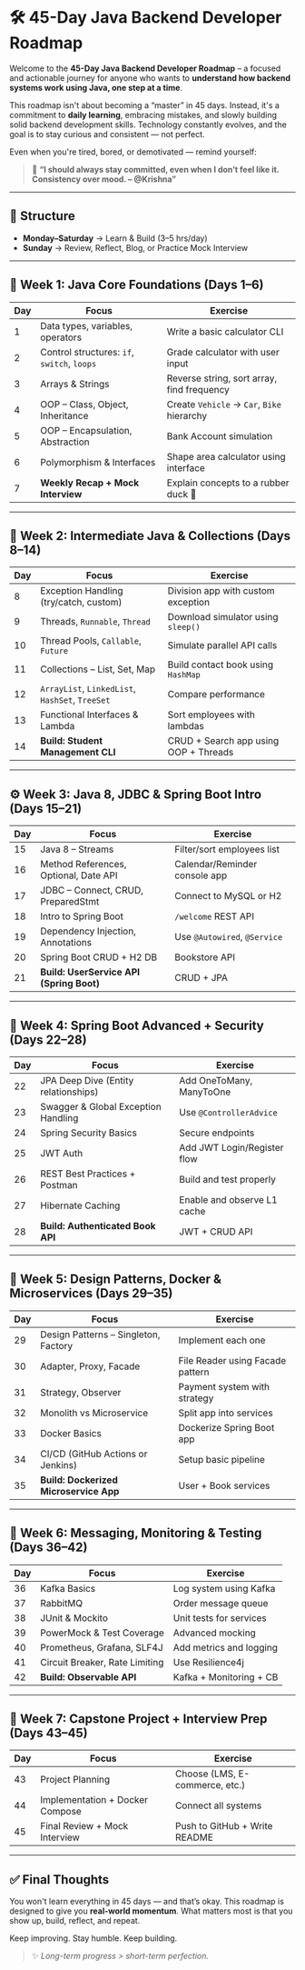 # 🛠️ 45-Day Java Backend Developer Roadmap

Welcome to the **45-Day Java Backend Developer Roadmap** – a focused and actionable journey for anyone who wants to **understand how backend systems work using Java, one step at a time**.

This roadmap isn't about becoming a “master” in 45 days. Instead, it's a commitment to **daily learning**, embracing mistakes, and slowly building solid backend development skills. Technology constantly evolves, and the goal is to stay curious and consistent — not perfect.

Even when you're tired, bored, or demotivated — remind yourself:

> 💬 **“I should always stay committed, even when I don’t feel like it. Consistency over mood. – @Krishna”**

---

## 🧩 Structure

- **Monday–Saturday** → Learn & Build (3–5 hrs/day)
- **Sunday** → Review, Reflect, Blog, or Practice Mock Interview

---

## 🔰 Week 1: Java Core Foundations (Days 1–6)

| Day | Focus | Exercise |
| --- | --- | --- |
| 1 | Data types, variables, operators | Write a basic calculator CLI |
| 2 | Control structures: `if`, `switch`, `loops` | Grade calculator with user input |
| 3 | Arrays & Strings | Reverse string, sort array, find frequency |
| 4 | OOP – Class, Object, Inheritance | Create `Vehicle` → `Car`, `Bike` hierarchy |
| 5 | OOP – Encapsulation, Abstraction | Bank Account simulation |
| 6 | Polymorphism & Interfaces | Shape area calculator using interface |
| 7 | **Weekly Recap + Mock Interview** | Explain concepts to a rubber duck 🐤 |

---

## 🚀 Week 2: Intermediate Java & Collections (Days 8–14)

| Day | Focus | Exercise |
| --- | --- | --- |
| 8 | Exception Handling (try/catch, custom) | Division app with custom exception |
| 9 | Threads, `Runnable`, `Thread` | Download simulator using `sleep()` |
| 10 | Thread Pools, `Callable`, `Future` | Simulate parallel API calls |
| 11 | Collections – List, Set, Map | Build contact book using `HashMap` |
| 12 | `ArrayList`, `LinkedList`, `HashSet`, `TreeSet` | Compare performance |
| 13 | Functional Interfaces & Lambda | Sort employees with lambdas |
| 14 | **Build: Student Management CLI** | CRUD + Search app using OOP + Threads |

---

## ⚙️ Week 3: Java 8, JDBC & Spring Boot Intro (Days 15–21)

| Day | Focus | Exercise |
| --- | --- | --- |
| 15 | Java 8 – Streams | Filter/sort employees list |
| 16 | Method References, Optional, Date API | Calendar/Reminder console app |
| 17 | JDBC – Connect, CRUD, PreparedStmt | Connect to MySQL or H2 |
| 18 | Intro to Spring Boot | `/welcome` REST API |
| 19 | Dependency Injection, Annotations | Use `@Autowired`, `@Service` |
| 20 | Spring Boot CRUD + H2 DB | Bookstore API |
| 21 | **Build: UserService API (Spring Boot)** | CRUD + JPA |

---

## 🔐 Week 4: Spring Boot Advanced + Security (Days 22–28)

| Day | Focus | Exercise |
| --- | --- | --- |
| 22 | JPA Deep Dive (Entity relationships) | Add OneToMany, ManyToOne |
| 23 | Swagger & Global Exception Handling | Use `@ControllerAdvice` |
| 24 | Spring Security Basics | Secure endpoints |
| 25 | JWT Auth | Add JWT Login/Register flow |
| 26 | REST Best Practices + Postman | Build and test properly |
| 27 | Hibernate Caching | Enable and observe L1 cache |
| 28 | **Build: Authenticated Book API** | JWT + CRUD API |

---

## 🧱 Week 5: Design Patterns, Docker & Microservices (Days 29–35)

| Day | Focus | Exercise |
| --- | --- | --- |
| 29 | Design Patterns – Singleton, Factory | Implement each one |
| 30 | Adapter, Proxy, Facade | File Reader using Facade pattern |
| 31 | Strategy, Observer | Payment system with strategy |
| 32 | Monolith vs Microservice | Split app into services |
| 33 | Docker Basics | Dockerize Spring Boot app |
| 34 | CI/CD (GitHub Actions or Jenkins) | Setup basic pipeline |
| 35 | **Build: Dockerized Microservice App** | User + Book services |

---

## 📡 Week 6: Messaging, Monitoring & Testing (Days 36–42)

| Day | Focus | Exercise |
| --- | --- | --- |
| 36 | Kafka Basics | Log system using Kafka |
| 37 | RabbitMQ | Order message queue |
| 38 | JUnit & Mockito | Unit tests for services |
| 39 | PowerMock & Test Coverage | Advanced mocking |
| 40 | Prometheus, Grafana, SLF4J | Add metrics and logging |
| 41 | Circuit Breaker, Rate Limiting | Use Resilience4j |
| 42 | **Build: Observable API** | Kafka + Monitoring + CB |

---

## 🏁 Week 7: Capstone Project + Interview Prep (Days 43–45)

| Day | Focus | Exercise |
| --- | --- | --- |
| 43 | Project Planning | Choose (LMS, E-commerce, etc.) |
| 44 | Implementation + Docker Compose | Connect all systems |
| 45 | Final Review + Mock Interview | Push to GitHub + Write README |

---


## ✅ Final Thoughts

You won't learn everything in 45 days — and that’s okay. This roadmap is designed to give you **real-world momentum**. What matters most is that you show up, build, reflect, and repeat.

Keep improving. Stay humble. Keep building.

> ✨ *Long-term progress > short-term perfection.*



